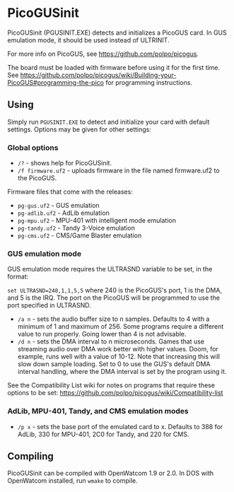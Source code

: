 # PicoGUSinit

PicoGUSinit (PGUSINIT.EXE) detects and initializes a PicoGUS card. In GUS
emulation mode, it should be used instead of ULTRINIT.

For more info on PicoGUS, see https://github.com/polpo/picogus.

The board must be loaded with firmware before using it for the first time. See
https://github.com/polpo/picogus/wiki/Building-your-PicoGUS#programming-the-pico
for programming instructions.

## Using

Simply run `PGUSINIT.EXE` to detect and initialize your card with default
settings. Options may be given for other settings:

### Global options

* `/?` - shows help for PicoGUSinit.
* `/f firmware.uf2` - uploads firmware in the file named firmware.uf2 to the
  PicoGUS.

Firmware files that come with the releases:

* `pg-gus.uf2` - GUS emulation
* `pg-adlib.uf2` - AdLib emulation
* `pg-mpu.uf2` - MPU-401 with intelligent mode emulation
* `pg-tandy.uf2` - Tandy 3-Voice emulation
* `pg-cms.uf2` - CMS/Game Blaster emulation

### GUS emulation mode

GUS emulation mode requires the ULTRASND variable to be set, in the format:

`set ULTRASND=240,1,1,5,5` where 240 is the PicoGUS's port, 1 is the DMA, and 5
is the IRQ. The port on the PicoGUS will be programmed to use the port
specified in ULTRASND.

* `/a n` - sets the audio buffer size to n samples. Defaults to 4 with a
  minimum of 1 and maximum of 256. Some programs require a different value to
  run properly. Going lower than 4 is not advisable.
* `/d n` - sets the DMA interval to n microseconds. Games that use streaming
  audio over DMA work better with higher values. Doom, for example, runs well
  with a value of 10-12. Note that increasing this will slow down sample
  loading. Set to 0 to use the GUS's default DMA interval handling, where the
  DMA interval is set by the program using it.

See the Compatibility List wiki for notes on programs that require these
options to be set: https://github.com/polpo/picogus/wiki/Compatibility-list

### AdLib, MPU-401, Tandy, and CMS emulation modes

* `/p x` - sets the base port of the emulated card to x. Defaults to 388 for
  AdLib, 330 for MPU-401, 2C0 for Tandy, and 220 for CMS.

## Compiling

PicoGUSinit can be compiled with OpenWatcom 1.9 or 2.0. In DOS with OpenWatcom
installed, run `wmake` to compile.
